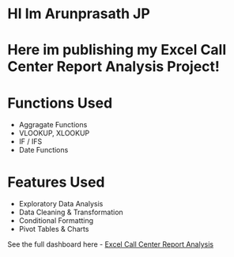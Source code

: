 # HI Im Arunprasath JP
# Here im publishing my Excel Call Center Report Analysis Project!

# Functions Used
  - Aggragate Functions
  - VLOOKUP, XLOOKUP
  - IF / IFS
  - Date Functions

# Features Used
  - Exploratory Data Analysis
  - Data Cleaning & Transformation
  - Conditional Formatting
  - Pivot Tables & Charts

See the full dashboard here - [Excel Call Center Report Analysis](https://1drv.ms/x/c/d5e93b8e089ab736/EQ4t3-KxNM9HnVG1KKrPwzkBB8bXjGFb4ssX8N4q3FXZyw?e=p3BH9g)
